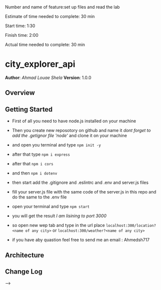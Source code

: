 
Number and name of feature:set up files and read the lab

Estimate of time needed to complete: 30 min

Start time: 1:30

Finish time: 2:00

Actual time needed to complete: 30 min

# city_explorer_api

**Author**: *Ahmad Louae Shela*
**Version**: 1.0.0 <!--(increment the patch/fix version number if you make more commits past your first submission)-->

## Overview
<!-- Provide a high level overview of what this application is and why you are building it, beyond the fact that it's an assignment for this class. (i.e. What's your problem domain?) -->

## Getting Started
<!-- What are the steps that a user must take in order to build this app on their own machine and get it running? -->
* First of all you need to have node.js installed on your machine

* Then you create new reposotory on github and name it *dont forget to add the .getignor file 'node'* and clone it on your machine

* and open you terminal and type `npm init -y`

* after that type `npm i express`

* after that `npm i cors`

* and then `npm i dotenv`

* then start add the .gitignore and .eslintrc and .env and server.js files

* fill your server.js file with the same code of the server.js in this repo and do the same to the .env file

* open your terminal and type `npm start`

* you will get the result *I am lisining to port 3000*

* so open new wep tab and type in the url place `localhost:300/location?<name of any city>` or `localhost:300/weather?<name of any city>`

*  if you have aby quastion feel free to send me an email : Ahmedsh717

## Architecture
<!-- Provide a detailed description of the application design. What technologies (languages, libraries, etc) you're using, and any other relevant design information. -->

## Change Log
<!-- Use this area to document the iterative changes made to your application as each feature is successfully implemented. Use time stamps. Here's an examples:

01-01-2001 4:59pm - Application now has a fully-functional express server, with a GET route for the location resource.

## Credits and Collaborations
<!-- Give credit (and a link) to other people or resources that helped you build this application. -->
-->